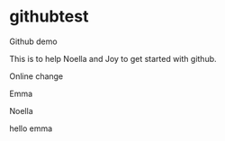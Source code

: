 # githubtest
Github demo


This is to help Noella and Joy to get started with github.

Online change

Emma


Noella

hello emma

